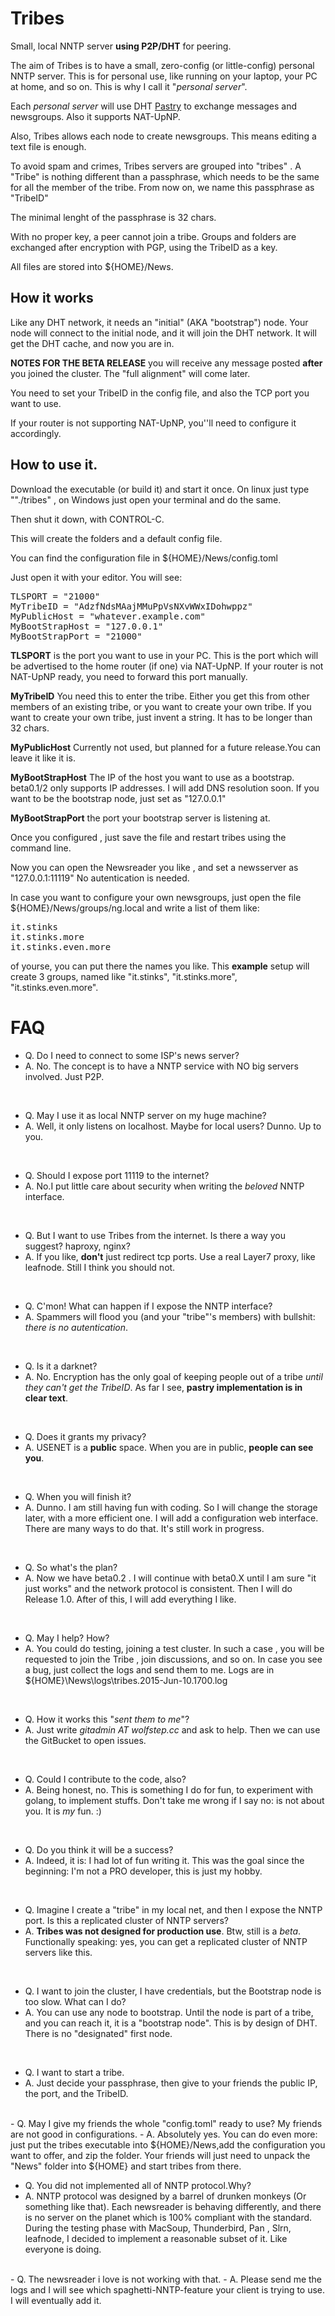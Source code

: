 # Tribes
Small, local NNTP server **using P2P/DHT**  for peering.

The aim of Tribes is to have a small, zero-config (or little-config) personal NNTP
server. This is for personal use, like running on your laptop,  your PC at home, and so on.
This is why I call it "_personal server_".

Each _personal server_ will use DHT [Pastry](http://en.wikipedia.org/wiki/Pastry_%28DHT%29)
to exchange messages and newsgroups. Also it supports NAT-UpNP.

Also, Tribes allows each node to create newsgroups. This means editing a text file
is enough.

To avoid spam and crimes, Tribes servers are grouped into "tribes" . A "Tribe" is nothing
different than a passphrase, which needs to be the same for all the member of the tribe.
From now on, we name this passphrase as "TribeID"

The minimal lenght of the passphrase is 32 chars.

With no proper key, a peer cannot join a tribe. Groups and folders are exchanged
after encryption with PGP, using the TribeID as a key.

All files are stored into ${HOME}/News. 

## How it works 

Like any DHT network, it needs an "initial" (AKA "bootstrap") node. Your node
will connect to the initial node, and it will join the DHT network. It will get
the DHT cache, and now you are in.

**NOTES FOR THE BETA RELEASE** you will receive any message posted **after** you joined
the cluster. The "full alignment" will come later.

You need to set your TribeID in the config file, and also the TCP port you want to use.

If your router is not supporting NAT-UpNP, you''ll need to configure it accordingly.

## How to use it.

Download the executable (or build it) and start it once.
On linux just type ""./tribes" , on Windows just open your terminal and do the same.

Then shut it  down, with CONTROL-C.

This will create the folders and a default config file.

You can find the configuration file in ${HOME}/News/config.toml

Just open it with your editor. You will see:

<pre>
TLSPORT = "21000"
MyTribeID = "AdzfNdsMAajMMuPpVsNXvWWxIDohwppz"
MyPublicHost = "whatever.example.com"
MyBootStrapHost = "127.0.0.1"
MyBootStrapPort = "21000"
</pre>

**TLSPORT** is the port you want to use in your PC. This is the port which
will be advertised to the home router (if one) via NAT-UpNP. If your router
is not NAT-UpNP ready, you need to forward this port manually.

**MyTribeID** You need this to enter the tribe. Either you get this from other members
of an existing tribe, or you want to create your own tribe. If you want to create your
own tribe, just invent a string. It has to be longer than 32 chars.

**MyPublicHost** Currently not used, but planned for a future release.You can leave it 
like it is.

**MyBootStrapHost** The IP of the host you want to use as a bootstrap. beta0.1/2 only
supports IP addresses. I will add DNS resolution soon. If you want to be the bootstrap
node, just set as "127.0.0.1"

**MyBootStrapPort** the port your bootstrap server is listening at. 

Once you configured , just save the file and restart tribes using the command line.

Now you can open the Newsreader you like , and set a newsserver as "127.0.0.1:11119"
No autentication is needed.

In case you want to configure your own newsgroups, just open the file ${HOME}/News/groups/ng.local
and write  a list of them like:

<pre>
it.stinks
it.stinks.more
it.stinks.even.more
</pre>

of yourse, you can put there the names you like. This **example** setup will create 3 groups,
named like "it.stinks", "it.stinks.more", "it.stinks.even.more". 

# FAQ

- Q. Do I need to connect to some ISP's news server?
- A. No. The concept is to have a NNTP service with NO big servers involved. Just P2P.
<br>

- Q. May I use it as local NNTP server on my huge machine?
- A. Well, it only listens on localhost. Maybe for local users? Dunno. Up to you.
<br>

- Q. Should I expose port 11119 to the internet?
- A. No.I put little care about security when writing the _beloved_ NNTP interface.
<br>

- Q. But I want to use Tribes from the internet. Is there a way you suggest? haproxy, nginx?
- A. If you like, **don't** just redirect tcp ports. Use a real Layer7 proxy, like leafnode. Still I think you should not.
<br>

- Q. C'mon! What can happen if I expose the NNTP interface?
- A. Spammers will flood you (and your "tribe"'s members) with bullshit: _there is no autentication_.
<br>

- Q. Is it a darknet?
- A. No. Encryption has the only goal of keeping people out of a tribe _until they can't get the TribeID_. As far I see, **pastry implementation is in clear text**.

<br>

- Q. Does it grants my privacy?
- A. USENET is a **public** space. When you are in public, **people can see you**.
<br>


- Q. When you will finish it?
- A. Dunno. I am still having fun with coding. So I will change the storage later, with a more efficient one. I will add a configuration web interface. There are many ways to do that. It's still work in progress.
<br>


- Q. So what's the plan?
- A. Now we have beta0.2 . I will continue with beta0.X until I am sure "it just works" and the network protocol is consistent. Then I will do Release 1.0. After of this, I will add  everything I like.
<br>


- Q. May I help? How?
- A. You could do testing, joining a test cluster. In such a case , you will be requested to join the Tribe , join discussions, and so on. In case you see a bug, just collect the logs and  send them to me. Logs are in ${HOME}\News\logs\tribes.2015-Jun-10.1700.log

<br>

- Q. How it works this "_sent them to me_"?
- A. Just write _gitadmin AT wolfstep.cc_ and ask to help. Then we can use the GitBucket to open issues.

<br>

- Q. Could I contribute to the code, also?
- A. Being honest, no. This is something I do for fun, to experiment with golang, to implement stuffs. Don't take me wrong if I say no: is not about you. It is _my_ fun. :)

<br>

- Q. Do you think it will be a success?
- A. Indeed, it is: I had lot of fun writing it. This was the goal since the beginning: I'm  not a PRO developer,  this is just my hobby.

<br>

- Q. Imagine I create a "tribe" in my local net, and then I expose the NNTP port. Is this a replicated cluster of NNTP servers?
- A. **Tribes was not designed for production use**. Btw, still is a _beta_. Functionally speaking: yes, you can get a replicated cluster of NNTP servers like this.

<br>

- Q. I want to join the cluster, I have credentials, but the Bootstrap node is too slow. What can I do?
- A. You can use any node to bootstrap. Until the node is part of a tribe, and you can reach it, it is a "bootstrap node". This is by design of DHT. There is no "designated" first node.

<br>

- Q. I want to start a tribe.
- A. Just decide your passphrase, then give to your friends the public IP, the port, and the TribeID. 

<br>
- Q. May I give my friends the whole "config.toml" ready to use? My friends are not good in configurations.
- A. Absolutely yes. You can do even more: just put the tribes executable into ${HOME}/News,add  the configuration you want to offer, and zip the folder. Your friends will just need to unpack the "News" folder into ${HOME} and start tribes from there.
<br>

- Q. You did not implemented all of  NNTP protocol.Why?
- A. NNTP protocol was designed by a barrel of drunken monkeys (Or something like that). Each newsreader is behaving differently, and there is no server on the planet which is 100% compliant with the standard.  During the testing phase with MacSoup, Thunderbird, Pan , Slrn, leafnode,  I decided to implement a reasonable subset of it. Like everyone is doing.
<br>
- Q. The newsreader i love is not working with that.
- A. Please send me the logs and I will see which spaghetti-NNTP-feature your client is trying to use. I will eventually add it.


